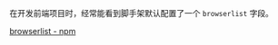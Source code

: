 
在开发前端项目时，经常能看到脚手架默认配置了一个 `browserlist` 字段。


[browserlist - npm](https://www.npmjs.com/package/browserslist)
